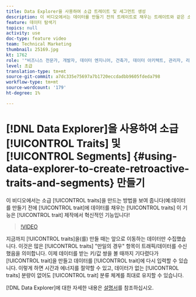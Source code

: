 ```yaml
---
title: Data Explorer을 사용하여 소급 트레이트 및 세그먼트 생성
description: 이 비디오에서는 데이터를 만들기 전의 트레이트로 채우는 트레이트와 같은 소급 트레이트를 생성하는 방법을 보여줍니다. 이것은 여러분의 특징 창조에서 큰 돌파구입니다!
feature: 데이터 탐색기
topics: null
activity: use
doc-type: feature video
team: Technical Marketing
thumbnail: 25169.jpg
kt: 1762
role: '"비즈니스 전문가, 개발자, 데이터 엔지니어, 건축가, 데이터 아키텍트, 관리자, 리더"'
level: 초급
translation-type: tm+mt
source-git-commit: a7dc335e75697a7b1720eccdadbb9605fdeda798
workflow-type: tm+mt
source-wordcount: '179'
ht-degree: 1%

---
```



# [!DNL Data Explorer]을 사용하여 소급 [!UICONTROL Traits] 및 [!UICONTROL Segments] {#using-data-explorer-to-create-retroactive-traits-and-segments} 만들기

이 비디오에서는 소급 [!UICONTROL traits]을 만드는 방법을 보여 줍니다(예:데이터를 만들기 전에 [!UICONTROL trait]에 데이터를 채우는 [!UICONTROL traits] 이 기능은 [!UICONTROL trait] 제작에서 혁신적인 기능입니다!

>[!VIDEO](https://video.tv.adobe.com/v/25169/?quality=12)

지금까지 [!UICONTROL traits]을(를) 만들 때는 앞으로 이동하는 데이터만 수집했습니다. 이것은 많은 [!UICONTROL traits] &quot;만일의 경우&quot; 항목이 트래픽/데이터를 수신했음을 의미합니다. 이제 데이터를 받는 키/값 쌍을 볼 때까지 기다렸다가 [!UICONTROL trait]을 만들고 데이터를 [!UICONTROL trait]에 다시 입력할 수 있습니다. 이렇게 하면 시간과 에너지를 절약할 수 있고, 데이터가 없는 [!UICONTROL traits] 분량이 없어도 [!UICONTROL trait] 분류 체계를 최대로 유지할 수 있습니다.

[!DNL Data Explorer]에 대한 자세한 내용은 [설명서](https://experiencecloud.adobe.com/resources/help/en_US/aam/data-explorer.html)를 참조하십시오.